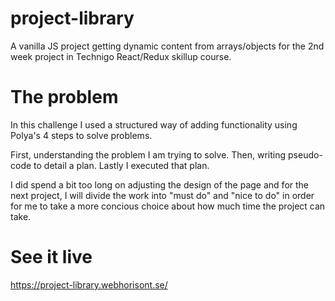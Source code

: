 # project-library

A vanilla JS project getting dynamic content from arrays/objects for the 2nd week project in Technigo React/Redux skillup course.

# The problem

In this challenge I used a structured way of adding functionality using Polya's 4 steps to solve problems.

First, understanding the problem I am trying to solve. Then, writing pseudo-code to detail a plan. Lastly I executed that plan.

I did spend a bit too long on adjusting the design of the page and for the next project, I will divide the work into "must do" and "nice to do" in order for me to take a more concious choice about how much time the project can take.

# See it live

https://project-library.webhorisont.se/